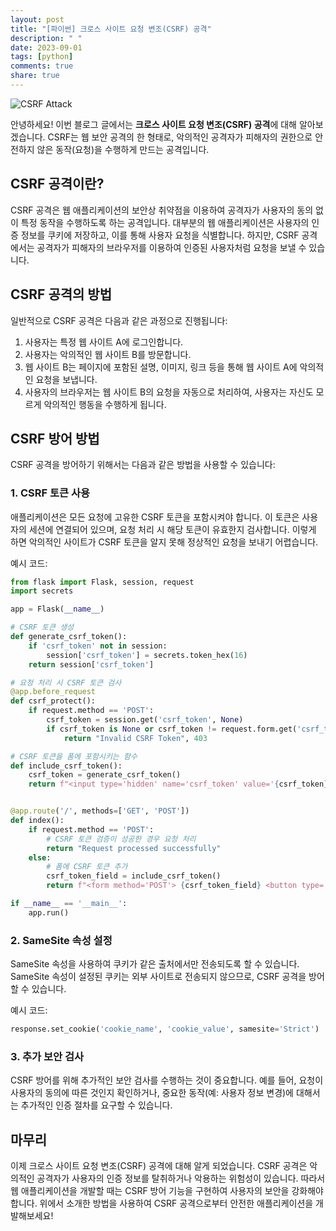 ```yaml
---
layout: post
title: "[파이썬] 크로스 사이트 요청 변조(CSRF) 공격"
description: " "
date: 2023-09-01
tags: [python]
comments: true
share: true
---
```


![CSRF Attack](https://example.com/csrf_attack.png)

안녕하세요! 이번 블로그 글에서는 **크로스 사이트 요청 변조(CSRF) 공격**에 대해 알아보겠습니다. CSRF는 웹 보안 공격의 한 형태로, 악의적인 공격자가 피해자의 권한으로 안전하지 않은 동작(요청)을 수행하게 만드는 공격입니다.

## CSRF 공격이란?

CSRF 공격은 웹 애플리케이션의 보안상 취약점을 이용하여 공격자가 사용자의 동의 없이 특정 동작을 수행하도록 하는 공격입니다. 대부분의 웹 애플리케이션은 사용자의 인증 정보를 쿠키에 저장하고, 이를 통해 사용자 요청을 식별합니다. 하지만, CSRF 공격에서는 공격자가 피해자의 브라우저를 이용하여 인증된 사용자처럼 요청을 보낼 수 있습니다.

## CSRF 공격의 방법

일반적으로 CSRF 공격은 다음과 같은 과정으로 진행됩니다:

1. 사용자는 특정 웹 사이트 A에 로그인합니다.
2. 사용자는 악의적인 웹 사이트 B를 방문합니다.
3. 웹 사이트 B는 페이지에 포함된 설명, 이미지, 링크 등을 통해 웹 사이트 A에 악의적인 요청을 보냅니다.
4. 사용자의 브라우저는 웹 사이트 B의 요청을 자동으로 처리하여, 사용자는 자신도 모르게 악의적인 행동을 수행하게 됩니다.

## CSRF 방어 방법

CSRF 공격을 방어하기 위해서는 다음과 같은 방법을 사용할 수 있습니다:

### 1. CSRF 토큰 사용

애플리케이션은 모든 요청에 고유한 CSRF 토큰을 포함시켜야 합니다. 이 토큰은 사용자의 세션에 연결되어 있으며, 요청 처리 시 해당 토큰이 유효한지 검사합니다. 이렇게 하면 악의적인 사이트가 CSRF 토큰을 알지 못해 정상적인 요청을 보내기 어렵습니다.

예시 코드:

```python
from flask import Flask, session, request
import secrets

app = Flask(__name__)

# CSRF 토큰 생성
def generate_csrf_token():
    if 'csrf_token' not in session:
        session['csrf_token'] = secrets.token_hex(16)
    return session['csrf_token']

# 요청 처리 시 CSRF 토큰 검사
@app.before_request
def csrf_protect():
    if request.method == 'POST':
        csrf_token = session.get('csrf_token', None)
        if csrf_token is None or csrf_token != request.form.get('csrf_token'):
            return "Invalid CSRF Token", 403

# CSRF 토큰을 폼에 포함시키는 함수
def include_csrf_token():
    csrf_token = generate_csrf_token()
    return f"<input type='hidden' name='csrf_token' value='{csrf_token}'>"


@app.route('/', methods=['GET', 'POST'])
def index():
    if request.method == 'POST':
        # CSRF 토큰 검증이 성공한 경우 요청 처리
        return "Request processed successfully"
    else:
        # 폼에 CSRF 토큰 추가
        csrf_token_field = include_csrf_token()
        return f"<form method='POST'> {csrf_token_field} <button type='submit'>Submit</button> </form>"

if __name__ == '__main__':
    app.run()
```

### 2. SameSite 속성 설정

SameSite 속성을 사용하여 쿠키가 같은 출처에서만 전송되도록 할 수 있습니다. SameSite 속성이 설정된 쿠키는 외부 사이트로 전송되지 않으므로, CSRF 공격을 방어할 수 있습니다.

예시 코드:

```python
response.set_cookie('cookie_name', 'cookie_value', samesite='Strict')
```

### 3. 추가 보안 검사

CSRF 방어를 위해 추가적인 보안 검사를 수행하는 것이 중요합니다. 예를 들어, 요청이 사용자의 동의에 따른 것인지 확인하거나, 중요한 동작(예: 사용자 정보 변경)에 대해서는 추가적인 인증 절차를 요구할 수 있습니다.

## 마무리

이제 크로스 사이트 요청 변조(CSRF) 공격에 대해 알게 되었습니다. CSRF 공격은 악의적인 공격자가 사용자의 인증 정보를 탈취하거나 악용하는 위험성이 있습니다. 따라서 웹 애플리케이션을 개발할 때는 CSRF 방어 기능을 구현하여 사용자의 보안을 강화해야 합니다. 위에서 소개한 방법을 사용하여 CSRF 공격으로부터 안전한 애플리케이션을 개발해보세요!